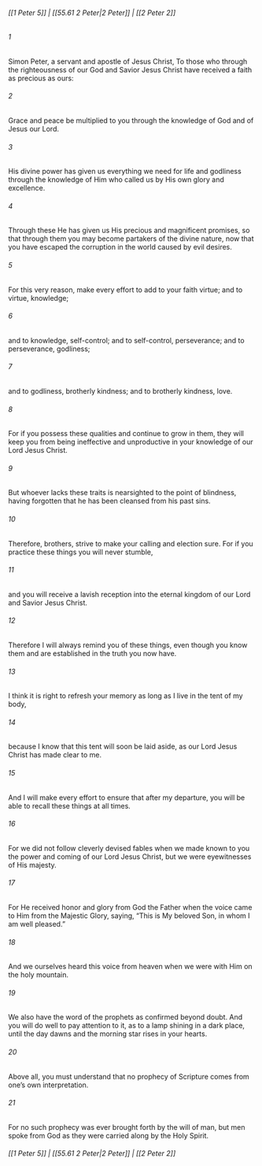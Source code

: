 
###### [[1 Peter 5]] | [[55.61 2 Peter|2 Peter]] | [[2 Peter 2]]

###### 1
Simon Peter, a servant and apostle of Jesus Christ, To those who through the righteousness of our God and Savior Jesus Christ have received a faith as precious as ours:
###### 2
Grace and peace be multiplied to you through the knowledge of God and of Jesus our Lord.
###### 3
His divine power has given us everything we need for life and godliness through the knowledge of Him who called us by His own glory and excellence.
###### 4
Through these He has given us His precious and magnificent promises, so that through them you may become partakers of the divine nature, now that you have escaped the corruption in the world caused by evil desires.
###### 5
For this very reason, make every effort to add to your faith virtue; and to virtue, knowledge;
###### 6
and to knowledge, self-control; and to self-control, perseverance; and to perseverance, godliness;
###### 7
and to godliness, brotherly kindness; and to brotherly kindness, love.
###### 8
For if you possess these qualities and continue to grow in them, they will keep you from being ineffective and unproductive in your knowledge of our Lord Jesus Christ.
###### 9
But whoever lacks these traits is nearsighted to the point of blindness, having forgotten that he has been cleansed from his past sins.
###### 10
Therefore, brothers, strive to make your calling and election sure. For if you practice these things you will never stumble,
###### 11
and you will receive a lavish reception into the eternal kingdom of our Lord and Savior Jesus Christ.
###### 12
Therefore I will always remind you of these things, even though you know them and are established in the truth you now have.
###### 13
I think it is right to refresh your memory as long as I live in the tent of my body,
###### 14
because I know that this tent will soon be laid aside, as our Lord Jesus Christ has made clear to me.
###### 15
And I will make every effort to ensure that after my departure, you will be able to recall these things at all times.
###### 16
For we did not follow cleverly devised fables when we made known to you the power and coming of our Lord Jesus Christ, but we were eyewitnesses of His majesty.
###### 17
For He received honor and glory from God the Father when the voice came to Him from the Majestic Glory, saying, “This is My beloved Son, in whom I am well pleased.”
###### 18
And we ourselves heard this voice from heaven when we were with Him on the holy mountain.
###### 19
We also have the word of the prophets as confirmed beyond doubt. And you will do well to pay attention to it, as to a lamp shining in a dark place, until the day dawns and the morning star rises in your hearts.
###### 20
Above all, you must understand that no prophecy of Scripture comes from one’s own interpretation.
###### 21
For no such prophecy was ever brought forth by the will of man, but men spoke from God as they were carried along by the Holy Spirit.

###### [[1 Peter 5]] | [[55.61 2 Peter|2 Peter]] | [[2 Peter 2]]
